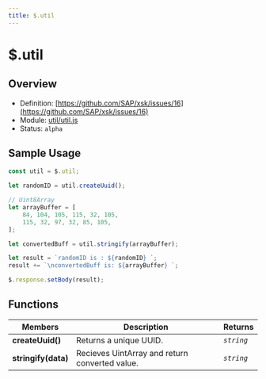 ```yaml
---
title: $.util
---
```


$.util
===

## Overview

- Definition: [https://github.com/SAP/xsk/issues/16](https://github.com/SAP/xsk/issues/16)
- Module: [util/util.js](https://github.com/SAP/xsk/blob/main/modules/api/api-xsjs/src/main/resources/META-INF/dirigible/xsk/util/util.js)
- Status: `alpha`

## Sample Usage

```javascript
const util = $.util;

let randomID = util.createUuid();

// Uint8Array
let arrayBuffer = [
    84, 104, 105, 115, 32, 105,
    115, 32, 97, 32, 85, 105,
];

let convertedBuff = util.stringify(arrayBuffer);

let result = `randomID is : ${randomID} `;
result += `\nconvertedBuff is: ${arrayBuffer} `;

$.response.setBody(result);
```

## Functions

| Members             | Description                                            | Returns     |
|---------------------|--------------------------------------------------------|-------------|
| **createUuid()**    | Returns a unique UUID.                                 | _`string`_  |
| **stringify(data)** | Recieves UintArray and return converted value.         | _`string`_  |
